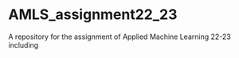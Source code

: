 # AMLS_assignment22_23
A repository for the assignment of Applied Machine Learning 22-23 including 
